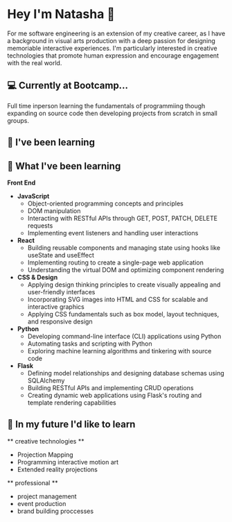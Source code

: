 
# Hey I'm Natasha 👾

For me software engineering is an extension of my creative career, as I have a background in visual arts production with a deep passion for designing memoriable interactive experiences. I'm particularly interested in creative technologies that promote human expression and encourage engagement with the real world.

## 💻 Currently at Bootcamp...

Full time inperson learning the fundamentals of programmiing though expanding on source code then developing projects from scratch in small groups.


## 💪 I've been learning 
## 💪 What I've been learning 

**Front End**
- **JavaScript**
  - Object-oriented programming concepts and principles
  - DOM manipulation
  - Interacting with RESTful APIs through GET, POST, PATCH, DELETE requests
  - Implementing event listeners and handling user interactions
- **React**
  - Building reusable components and managing state using hooks like useState and useEffect
  - Implementing routing to create a single-page web application
  - Understanding the virtual DOM and optimizing component rendering
- **CSS & Design**
  - Applying design thinking principles to create visually appealing and user-friendly interfaces
  - Incorporating SVG images into HTML and CSS for scalable and interactive graphics
  - Applying CSS fundamentals such as box model, layout techniques, and responsive design
- **Python**
  - Developing command-line interface (CLI) applications using Python
  - Automating tasks and scripting with Python
  - Exploring machine learning algorithms and tinkering with source code
- **Flask**
  - Defining model relationships and designing database schemas using SQLAlchemy
  - Building RESTful APIs and implementing CRUD operations
  - Creating dynamic web applications using Flask's routing and template rendering capabilities

## 🔮 In my future I'd like to learn

** creative technologies **
  - Projection Mapping
  - Programming interactive motion art 
  - Extended reality projections 
  
** professional **
  - project management 
  - event production 
  - brand building proccesses 

